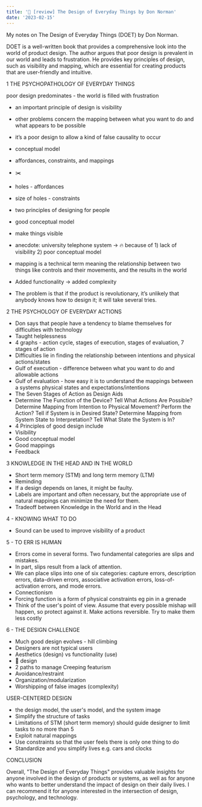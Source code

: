 ```yaml
---
title: '📔 [review] The Design of Everyday Things by Don Norman'
date: '2023-02-15'
---
```


My notes on The Design of Everyday Things (DOET) by Don Norman.

DOET is a well-written book that provides a comprehensive look into the world of product design. The author argues that poor design is prevalent in our world and leads to frustration. He provides key principles of design, such as visibility and mapping, which are essential for creating products that are user-friendly and intuitive.

1 THE PSYCHOPATHOLOGY OF EVERYDAY THINGS

poor design predominates - the world is filled with frustration

- an important principle of design is visibility
- other problems concern the mapping between what you want to do and what appears to be possible
- it’s a poor design to allow a kind of false causality to occur
- conceptual model
- affordances, constraints, and mappings
- ✂️
- holes - affordances
- size of holes - constraints
- two principles of designing for people
- good conceptual model
- make things visible
- anecdote: university telephone system → 🔥 because of 1) lack of visibility 2) poor conceptual model

- mapping is a technical term meaning the relationship between two things like controls and their movements, and the results in the world
- Added functionality → added complexity
- The problem is that if the product is revolutionary, it’s unlikely that anybody knows how to design it; it will take several tries.

2 THE PSYCHOLOGY OF EVERYDAY ACTIONS

- Don says that people have a tendency to blame themselves for difficulties with technology
- Taught helplessness
- 4 graphs - action cycle, stages of execution, stages of evaluation, 7 stages of action
- Difficulties lie in finding the relationship between intentions and physical actions/states
- Gulf of execution - difference between what you want to do and allowable actions
- Gulf of evaluation - how easy it is to understand the mappings between a systems physical states and expectations/intentions
- The Seven Stages of Action as Design Aids
- Determine The Function of the Device? Tell What Actions Are Possible? Determine Mapping from Intention to Physical Movement? Perform the Action? Tell if System is in Desired State? Determine Mapping from System State to Interpretation? Tell What State the System is In?
- 4 Principles of good design include
- Visibility
- Good conceptual model
- Good mappings
- Feedback

3 KNOWLEDGE IN THE HEAD AND IN THE WORLD

- Short term memory (STM) and long term memory (LTM)
- Reminding
- If a design depends on lanes, it might be faulty.
- Labels are important and often necessary, but the appropriate use of natural mappings can minimize the need for them.
- Tradeoff between Knowledge in the World and in the Head

4 - KNOWING WHAT TO DO

- Sound can be used to improve visibility of a product

5 - TO ERR IS HUMAN

- Errors come in several forms. Two fundamental categories are slips and mistakes.
- In part, slips result from a lack of attention.
- We can place slips into one of six categories: capture errors, description errors, data-driven errors, associative activation errors, loss-of-activation errors, and mode errors.
- Connectionism
- Forcing function is a form of physical constraints eg pin in a grenade
- Think of the user's point of view. Assume that every possible mishap will happen, so protect against it. Make actions reversible. Try to make them less costly

6 - THE DESIGN CHALLENGE

- Much good design evolves - hill climbing
- Designers are not typical users
- Aesthetics (design) vs functionality (use)
- 🚰 design
- 2 paths to manage Creeping featurism
- Avoidance/restraint
- Organization/modularization
- Worshipping of false images (complexity)

USER-CENTERED DESIGN

- the design model, the user's model, and the system image
- Simplify the structure of tasks
- Limitations of STM (short term memory) should guide designer to limit tasks to no more than 5
- Exploit natural mappings
- Use constraints so that the user feels there is only one thing to do
- Standardize and you simplify lives e.g. cars and clocks

CONCLUSION

Overall, "The Design of Everyday Things" provides valuable insights for anyone involved in the design of products or systems, as well as for anyone who wants to better understand the impact of design on their daily lives. I can recommend it for anyone interested in the intersection of design, psychology, and technology.